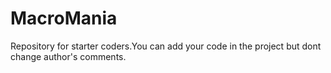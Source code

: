 # MacroMania
Repository for starter coders.You can add your code in the project but dont change author's comments.
